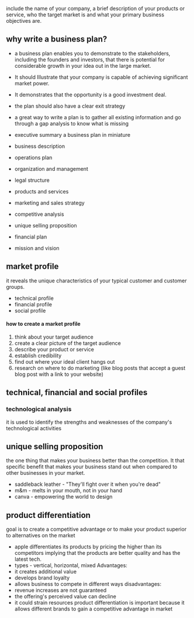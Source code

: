 include the name of your company, a brief description of your products or service, who the target market is and what your primary business objectives are.
## why write a business plan?
- a business plan enables you to demonstrate to the stakeholders, including the founders and investors, that there is potential for considerable growth in your idea out in the large market. 
- It should Illustrate that your company is capable of achieving significant market power.
- It demonstrates that the opportunity is a good investment deal.
- the plan should also have a clear exit strategy
- a great way to write a plan is to gather all existing information and go through a gap analysis to know what is missing

- executive summary
	a business plan in miniature
- business description
- operations plan
- organization and management
- legal structure
- products and services
- marketing and sales strategy
- competitive analysis
- unique selling proposition
- financial plan
- mission and vision
## market profile
it reveals the unique characteristics of your typical customer and customer groups.
- technical profile
- financial profile
- social profile
#### how to create a market profile
1) think about your target audience
2) create a clear picture of the target audience
3) describe your product or service
4) establish credibility
5) find out where your ideal client hangs out
6) research on where to do marketing (like blog posts that accept a guest blog post with a link to your website)
## technical, financial and social profiles 
### technological analysis
it is used to identify the strengths and weaknesses of the company's technological activities

## unique selling proposition
the one thing that makes your business better than the competition. It that specific benefit that makes your business stand out when compared to other businesses in your market.

- saddleback leather - "They'll fight over it when you're dead"
- m&m - melts in your mouth, not in your hand
- canva - empowering the world to design
## product differentiation
goal is to create a competitive advantage or to make your product superior to alternatives on the market
- apple differentiates its products by pricing the higher than its competitors implying that the products are better quality and has the latest tech.
- types - vertical, horizontal, mixed
Advantages:
- it creates additional value
- develops brand loyalty
- allows business to compete in different ways
disadvantages:
- revenue increases are not guaranteed
- the offering's perceived value can decline
- it could strain resources
product differentiation is important because it allows different brands to gain a competitive advantage in market

